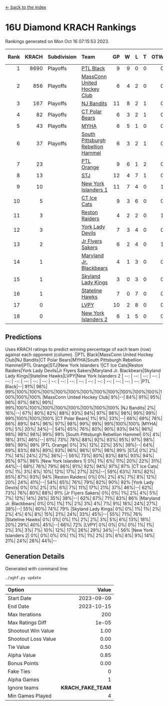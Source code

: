 [<- back to the index](readme.md)
# 16U Diamond KRACH Rankings
Rankings generated on Mon Oct 16 07:15:53 2023.

Rank|KRACH|Subdivision|Team|GP|W|L|T|OTW|OTL|SoS|Exp Wins|Win Diff
---:|---:|:---|:---|---:|---:|---:|---:|---:|---:|---:|---:|---:
1|8690|Playoffs|[PTL Black](https://gamesheetstats.com/seasons/3663/teams/140833/schedule)|9|9|0|0|0|0|178|9.8|-0.0
2|856|Playoffs|[MassConn United Hockey Club](https://gamesheetstats.com/seasons/3663/teams/140835/schedule)|6|4|2|0|0|0|2532|4.8|-0.0
3|167|Playoffs|[NJ Bandits](https://gamesheetstats.com/seasons/3663/teams/140836/schedule)|11|8|2|1|0|0|162|9.3|-0.0
4|82|Playoffs|[CT Polar Bears](https://gamesheetstats.com/seasons/3663/teams/140834/schedule)|6|3|2|1|0|0|72|4.4|0.0
5|43|Playoffs|[MYHA](https://gamesheetstats.com/seasons/3663/teams/140838/schedule)|6|5|1|0|0|0|26|5.9|0.0
6|37|Playoffs|[South Pittsburgh Rebellion Hammel](https://gamesheetstats.com/seasons/3663/teams/140839/schedule)|6|3|2|1|0|0|1261|4.4|0.0
7|23||[PTL Orange](https://gamesheetstats.com/seasons/3663/teams/140842/schedule)|9|6|1|2|0|0|9|7.9|0.0
8|13||[STJ](https://gamesheetstats.com/seasons/3663/teams/140841/schedule)|12|4|7|1|0|1|1357|5.4|0.0
9|10||[New York Islanders 1](https://gamesheetstats.com/seasons/3663/teams/140847/schedule)|11|7|4|0|1|0|22|7.9|0.0
10|5||[CT Ice Cats](https://gamesheetstats.com/seasons/3663/teams/140846/schedule)|9|3|6|0|0|0|1061|3.9|0.0
11|3||[Reston Raiders](https://gamesheetstats.com/seasons/3663/teams/140850/schedule)|4|2|2|0|1|0|6|2.9|0.0
12|3||[York Lady Devils](https://gamesheetstats.com/seasons/3663/teams/140845/schedule)|7|3|4|0|0|1|1098|3.9|0.0
13|2||[Jr Flyers Sakers](https://gamesheetstats.com/seasons/3663/teams/140843/schedule)|6|2|4|0|1|0|29|2.9|0.0
14|1||[Maryland Jr. Blackbears](https://gamesheetstats.com/seasons/3663/teams/140848/schedule)|4|1|3|0|0|1|1746|1.9|0.0
15|1||[Skyland Lady Kings](https://gamesheetstats.com/seasons/3663/teams/140849/schedule)|3|0|3|0|0|0|11|0.9|0.0
16|1||[Stateline Hawks](https://gamesheetstats.com/seasons/3663/teams/140840/schedule)|7|0|7|0|0|0|1139|0.9|0.0
17|0||[LVPY](https://gamesheetstats.com/seasons/3663/teams/140844/schedule)|10|2|8|0|0|0|18|2.9|0.0
18|0||[New York Islanders 2](https://gamesheetstats.com/seasons/3663/teams/140851/schedule)|6|1|5|0|0|0|7|1.9|0.0

## Predictions
Uses KRACH ratings to predict winning percentage of each team (row) against each opponent (column).
||PTL Black|MassConn United Hockey Club|NJ Bandits|CT Polar Bears|MYHA|South Pittsburgh Rebellion Hammel|PTL Orange|STJ|New York Islanders 1|CT Ice Cats|Reston Raiders|York Lady Devils|Jr Flyers Sakers|Maryland Jr. Blackbears|Skyland Lady Kings|Stateline Hawks|LVPY|New York Islanders 2
| --: | --: | --: | --: | --: | --: | --: | --: | --: | --: | --: | --: | --: | --: | --: | --: | --: | --: | --: 
|PTL Black|--| 91%| 98%| 99%|100%|100%|100%|100%|100%|100%|100%|100%|100%|100%|100%|100%|100%|100%
|MassConn United Hockey Club|  9%|--| 84%| 91%| 95%| 96%| 97%| 98%| 99%| 99%|100%|100%|100%|100%|100%|100%|100%|100%
|NJ Bandits|  2%| 16%|--| 67%| 80%| 82%| 88%| 93%| 94%| 97%| 98%| 98%| 99%| 99%| 99%|100%|100%|100%
|CT Polar Bears|  1%|  9%| 33%|--| 66%| 69%| 78%| 86%| 89%| 94%| 96%| 97%| 98%| 99%| 99%| 99%|100%|100%
|MYHA|  0%|  5%| 20%| 34%|--| 54%| 65%| 76%| 80%| 90%| 93%| 94%| 96%| 98%| 98%| 98%| 99%| 99%
|South Pittsburgh Rebellion Hammel|  0%|  4%| 18%| 31%| 46%|--| 61%| 73%| 78%| 88%| 92%| 93%| 95%| 97%| 98%| 98%| 99%| 99%
|PTL Orange|  0%|  3%| 12%| 22%| 35%| 39%|--| 64%| 69%| 83%| 88%| 89%| 93%| 96%| 96%| 97%| 98%| 99%
|STJ|  0%|  2%|  7%| 14%| 24%| 27%| 36%|--| 56%| 73%| 80%| 83%| 88%| 93%| 94%| 95%| 97%| 98%
|New York Islanders 1|  0%|  1%|  6%| 11%| 20%| 22%| 31%| 44%|--| 68%| 76%| 79%| 86%| 91%| 92%| 94%| 97%| 97%
|CT Ice Cats|  0%|  1%|  3%|  6%| 10%| 12%| 17%| 27%| 32%|--| 59%| 63%| 74%| 82%| 85%| 87%| 93%| 94%
|Reston Raiders|  0%|  0%|  2%|  4%|  7%|  8%| 12%| 20%| 24%| 41%|--| 54%| 65%| 76%| 79%| 82%| 90%| 92%
|York Lady Devils|  0%|  0%|  2%|  3%|  6%|  7%| 11%| 17%| 21%| 37%| 46%|--| 62%| 73%| 76%| 80%| 88%| 91%
|Jr Flyers Sakers|  0%|  0%|  1%|  2%|  4%|  5%|  7%| 12%| 14%| 26%| 35%| 38%|--| 62%| 67%| 71%| 83%| 86%
|Maryland Jr. Blackbears|  0%|  0%|  1%|  1%|  2%|  3%|  4%|  7%|  9%| 18%| 24%| 27%| 38%|--| 55%| 60%| 74%| 79%
|Skyland Lady Kings|  0%|  0%|  1%|  1%|  2%|  2%|  4%|  6%|  8%| 15%| 21%| 24%| 33%| 45%|--| 55%| 71%| 76%
|Stateline Hawks|  0%|  0%|  0%|  1%|  2%|  2%|  3%|  5%|  6%| 13%| 18%| 20%| 29%| 40%| 45%|--| 66%| 72%
|LVPY|  0%|  0%|  0%|  0%|  1%|  1%|  2%|  3%|  3%|  7%| 10%| 12%| 17%| 26%| 29%| 34%|--| 56%
|New York Islanders 2|  0%|  0%|  0%|  0%|  1%|  1%|  1%|  2%|  3%|  6%|  8%|  9%| 14%| 21%| 24%| 28%| 44%|--

## Generation Details

Generated with command line:
```
./aghf.py update
```

| Option | Value |
| :----- | ----: |
| Start Date | 2023-09-09 |
| End Date | 2023-10-15 |
| Max Iterations | 200 |
| Max Ratings Diff | 1e-05 |
| Shootout Win Value | 1.00 |
| Shootout Loss Value | 0.00 |
| Tie Value | 0.50 |
| Alpha Value | 0.85 |
| Bonus Points | 0.00 |
| Fake Ties | 0 |
| Alpha Games | 1 |
| Ignore teams | __KRACH_FAKE_TEAM__ |
| Min Games Played | 4 |

